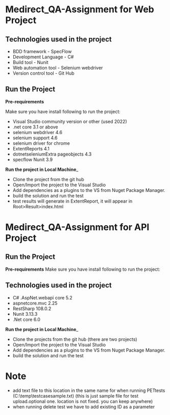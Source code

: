 # Medirect_QA-Assignment for Web Project

## Technologies used in the project

- BDD framework                    -  SpecFlow
- Development Language               - C#
- Build tool                         - Nunit
- Web automation tool                - Selenium webdriver
- Version control tool               - Git Hub

## Run the Project

__Pre-requirements__

Make sure you have install following to run the project:

- Visual Studio community version or other (used 2022)
- .net core 3.1 or above
- selenium webdriver 4.6
- selenium support 4.6
- selenium driver for chrome
- ExtentReports 4.1
- dotnetseleniumExtra pageobjects 4.3
- specflow Nunit 3.9

__Run the project in Local Machine___
- Clone the  project from the git hub
- Open/Import the project to the Visual Studio
- Add dependencies as a plugins to the VS from Nuget Package Manager.
- build the solution and run the test
- test results will generate in ExtentReport, it will appear in Root>Result>index.html

# Medirect_QA-Assignment for API Project

## Run the Project

__Pre-requirements__
Make sure you have install following to run the project:

## Technologies used in the project

-	C# .AspNet.webapi core 5.2
-	aspnetcore.mvc 2.25
-	RestSharp 108.0.2
-	Nunit 3.13.3 
-	.Net core 6.0

__Run the project in Local Machine___
- Clone the projects from the git hub (there are two projects)
- Open/Import the project to the Visual Studio
- Add dependencies as a plugins to the VS from Nuget Package Manager.
- build the solution and run the test
# Note
- add text file to this location in the same name for when running PETtests (C:\\temp\\testcasesample.txt)
 (this is just sample file for test upload.optional one. location is not fixed. you can keep anywhere)
- when running delete test we have to add existing ID as a parameter 
